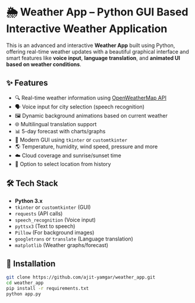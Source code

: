 # 🌦️ Weather App – Python GUI Based Interactive Weather Application

This is an advanced and interactive **Weather App** built using Python, offering real-time weather updates with a beautiful graphical interface and smart features like **voice input**, **language translation**, and **animated UI based on weather conditions**.

## ✨ Features

- 🔍 Real-time weather information using [OpenWeatherMap API](https://openweathermap.org/)
- 🗣️ Voice input for city selection (speech recognition)
- 🖼️ Dynamic background animations based on current weather
- 🌐 Multilingual translation support
- 📊 5-day forecast with charts/graphs
- 🎨 Modern GUI using `tkinter` or `customtkinter`
- 🌎 Temperature, humidity, wind speed, pressure and more
- ☁️ Cloud coverage and sunrise/sunset time
- 📌 Option to select location from history

## 🛠 Tech Stack

- **Python 3.x**
- `tkinter` or `customtkinter` (GUI)
- `requests` (API calls)
- `speech_recognition` (Voice input)
- `pyttsx3` (Text to speech)
- `Pillow` (For background images)
- `googletrans` or `translate` (Language translation)
- `matplotlib` (Weather graphs/forecast)

## 🔧 Installation

```bash
git clone https://github.com/ajit-yamgar/weather_app.git
cd weather_app
pip install -r requirements.txt
python app.py
